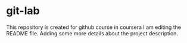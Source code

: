 # git-lab
This repository is created for github course in coursera
I am editing the README file. Adding some more details about the project description.
